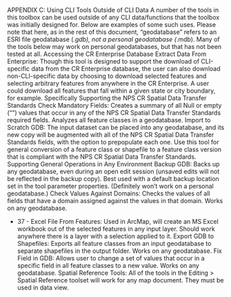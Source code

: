 APPENDIX C: Using CLI Tools Outside of CLI Data
A number of the tools in this toolbox can be used outside of any CLI data/functions that the toolbox was initially designed for. Below are examples of some such uses. Please note that here, as in the rest of this document, “geodatabase” refers to an ESRI file geodatabase (*.gdb), not a personal geodatabase (*.mdb). Many of the tools below may work on personal geodatabases, but that has not been tested at all.
Accessing the CR Enterprise Database
Extract Data From Enterprise:
Though this tool is designed to support the download of CLI-specific data from the CR Enterprise database, the user can also download non-CLI-specific data by choosing to download selected features and selecting arbitrary features from anywhere in the CR Enterprise. A user could download all features that fall within a given state or city boundary, for example.
Specifically Supporting the NPS CR Spatial Data Transfer Standards
Check Mandatory Fields:
Creates a summary of all Null or empty (“”) values that occur in any of the NPS CR Spatial Data Transfer Standards required fields. Analyzes all feature classes in a geodatabase.
Import to Scratch GDB:
The input dataset can be placed into any geodatabase, and its new copy will be augmented with all of the NPS CR Spatial Data Transfer Standards fields, with the option to prepopulate each one. Use this tool for general conversion of a feature class or shapefile to a feature class version that is compliant with the NPS CR Spatial Data Transfer Standards.
Supporting General Operations in Any Environment
Backup GDB:
Backs up any geodatabase, even during an open edit session (unsaved edits will not be reflected in the backup copy). Best used with a default backup location set in the tool parameter properties. (Definitely won’t work on a personal geodatabase.)
Check Values Against Domains:
Checks the values of all fields that have a domain assigned against the values in that domain. Works on any geodatabase.
- 37 -
Excel File From Features:
Used in ArcMap, will create an MS Excel workbook out of the selected features in any input layer. Should work anywhere there is a layer with a selection applied to it.
Export GDB to Shapefiles:
Exports all feature classes from an input geodatabase to separate shapefiles in the output folder. Works on any geodatabase.
Fix Field in GDB:
Allows user to change a set of values that occur in a specific field in all feature classes to a new value. Works on any geodatabase.
Spatial Reference Tools:
All of the tools in the Editing > Spatial Reference toolset will work for any map document. They must be used in data view.